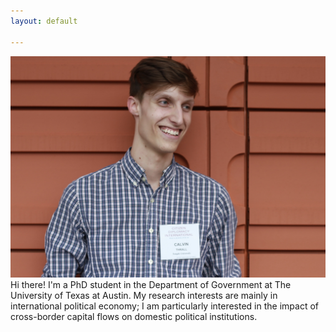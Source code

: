 ```yaml
---
layout: default

---
```

![trying](/assets/Thrall_Calvin_Pic.jpg)
Hi there! I'm a PhD student in the Department of Government at The University of Texas    at Austin. My research interests are mainly in international political economy; I am particularly interested in the impact of cross-border capital flows on domestic political institutions. 

